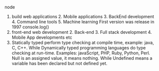 node
1. build web applications 2. Mobile applications 3. BackEnd development 4. Command line tools 5. Machine learning
First version was release in 1997
console.log()
1. front-end web development 2. Back-end 3. Full stack development 4. Mobile App developments etc
1. Statically typed perform type checking at compile time, example: java, C, C++. While Dynamically typed programming languages do type checking at run-time. Examples: javaScript, PHP, Ruby, Python, Perl.
Null is an assigned value, it means nothing. While Undefined means a variable has been declared but not defined yet.